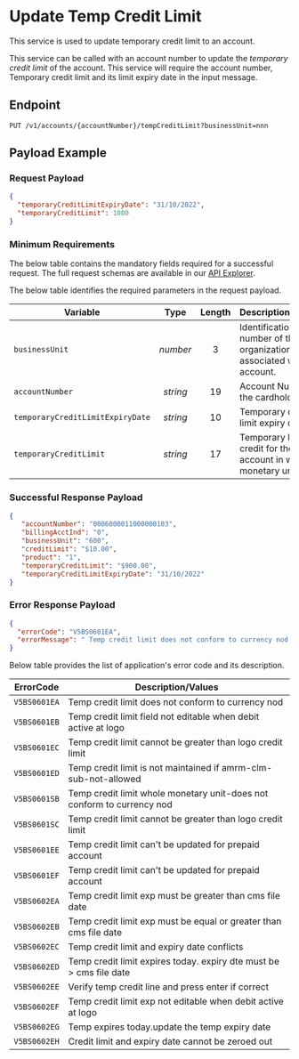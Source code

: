 # Update Temp Credit Limit

This service is used to update temporary credit limit to an account.

This service can be called with an account number to update the *temporary credit limit* of the account. This service will require the account number, Temporary credit limit and its limit expiry date in the input message.

## Endpoint

`PUT /v1/accounts/{accountNumber}/tempCreditLimit?businessUnit=nnn`

## Payload Example

### Request Payload

```json
{
  "temporaryCreditLimitExpiryDate": "31/10/2022",
  "temporaryCreditLimit": 1000
}
```

### Minimum Requirements

The below table contains the mandatory fields required for a successful request. The full request schemas are available in our [API Explorer](../api/?type=put&path=/v1/accounts/{accountNumber}/tempCreditLimit).

The below table identifies the required parameters in the request payload.

| Variable | Type | Length | Description/Values |
| -------- | :--: | :------------: | ------------------ |
| `businessUnit` | *number* | 3 | Identification number of the organization associated with the account. |
| `accountNumber` | *string* | 19 | Account Number of the cardholder. | 
| `temporaryCreditLimitExpiryDate` | *string* | 10 | Temporary credit limit expiry date |  
| `temporaryCreditLimit` | *string* | 17 | Temporary line of credit for the account in whole monetary units. |

### Successful Response Payload

```json
{
   "accountNumber": "0006000011000000103",
   "billingAcctInd": "0",
   "businessUnit": "600",
   "creditLimit": "$10.00",
   "product": "1",
   "temporaryCreditLimit": "$900.00",
   "temporaryCreditLimitExpiryDate": "31/10/2022"
}
```

### Error Response Payload

```json
{
  "errorCode": "V5BS0601EA",
  "errorMessage": " Temp credit limit does not conform to currency nod "  
}
```

Below table provides the list of application's error code and its description.

| ErrorCode |  Description/Values |
| --------  | ------------------ |
| `V5BS0601EA` | Temp credit limit does not conform to currency nod |
| `V5BS0601EB` | Temp credit limit field not editable when debit active at logo |
| `V5BS0601EC` | Temp credit limit cannot be greater than logo credit limit |
| `V5BS0601ED` | Temp credit limit is not maintained if amrm-clm-sub-not-allowed |
| `V5BS0601SB` | Temp credit limit whole monetary unit-does not conform to currency nod |
| `V5BS0601SC` | Temp credit limit cannot be greater than logo credit limit |
| `V5BS0601EE` | Temp credit limit can't be updated for prepaid account |
| `V5BS0601EF` | Temp credit limit can't be updated for prepaid account |
| `V5BS0602EA` | Temp credit limit exp must be greater than cms file date |
| `V5BS0602EB` | Temp credit limit exp must be equal or greater than cms file date |
| `V5BS0602EC` | Temp credit limit and expiry date conflicts |
| `V5BS0602ED` | Temp credit limit expires today. expiry dte must be > cms file date |
| `V5BS0602EE` | Verify temp credit line and press enter if correct |
| `V5BS0602EF` | Temp credit limit exp not editable when debit active at logo |
| `V5BS0602EG` | Temp expires today.update the temp expiry date |
| `V5BS0602EH` | Credit limit and expiry date cannot be zeroed out |
